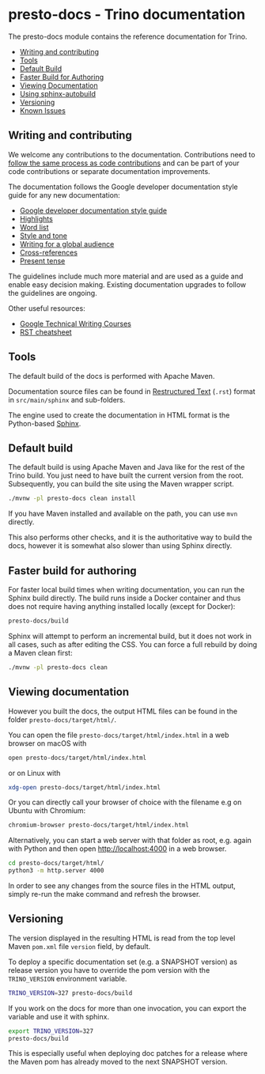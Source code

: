 # presto-docs - Trino documentation

The presto-docs module contains the reference documentation for Trino.

- [Writing and contributing](#writing-and-contributing)
- [Tools](#tools)
- [Default Build](#default-build)
- [Faster Build for Authoring](#faster-build-for-authoring)
- [Viewing Documentation](#viewing-documentation)
- [Using sphinx-autobuild](#using-sphinx-autobuild)
- [Versioning](#versioning)
- [Known Issues](#known-issues)

## Writing and contributing

We welcome any contributions to the documentation. Contributions need to [follow
the same process as code contributions](https://trino.io/development/) and
can be part of your code contributions or separate documentation improvements.

The documentation follows the Google developer documentation style guide for any
new documentation:

- [Google developer documentation style guide](https://developers.google.com/style)
- [Highlights](https://developers.google.com/style/highlights)
- [Word list](https://developers.google.com/style/word-list)
- [Style and tone](https://developers.google.com/style/tone)
- [Writing for a global audience](https://developers.google.com/style/translation)
- [Cross-references](https://developers.google.com/style/cross-references)
- [Present tense](https://developers.google.com/style/tense)

The guidelines include much more material and are used as a guide and enable
easy decision making. Existing documentation upgrades to follow the guidelines
are ongoing.

Other useful resources:

- [Google Technical Writing Courses](https://developers.google.com/tech-writing)
- [RST cheatsheet](https://github.com/ralsina/rst-cheatsheet/blob/master/rst-cheatsheet.rst)

## Tools

The default build of the docs is performed with Apache Maven.

Documentation source files can be found in [Restructured
Text](https://en.wikipedia.org/wiki/ReStructuredText) (`.rst`) format in
`src/main/sphinx` and sub-folders.

The engine used to create the documentation in HTML format is the Python-based
[Sphinx](https://www.sphinx-doc.org).

## Default build

The default build is using Apache Maven and Java like for the rest of the
Trino build. You just need to have built the current version from the root.
Subsequently, you can build the site using the Maven wrapper script.

```bash
./mvnw -pl presto-docs clean install
```

If you have Maven installed and available on the path, you can use `mvn`
directly.

This also performs other checks, and it is the authoritative way to build the
docs, however it is somewhat also slower than using Sphinx directly.

## Faster build for authoring

For faster local build times when writing documentation, you can run the
Sphinx build directly. The build runs inside a Docker container and thus
does not require having anything installed locally (except for Docker):

```bash
presto-docs/build
```

Sphinx will attempt to perform an incremental build, but it does not work
in all cases, such as after editing the CSS. You can force a full rebuild
by doing a Maven clean first:

```bash
./mvnw -pl presto-docs clean
```

## Viewing documentation

However you built the docs, the output HTML files can be found in the folder
`presto-docs/target/html/`.

You can open the file `presto-docs/target/html/index.html` in a web browser on
macOS with

```bash
open presto-docs/target/html/index.html
```

or on Linux with

```bash
xdg-open presto-docs/target/html/index.html
```

Or you can directly call your browser of choice with the filename e.g on Ubuntu
with Chromium:

```bash
chromium-browser presto-docs/target/html/index.html
```

Alternatively, you can start a web server with that folder as root, e.g. again
with Python and then open [http://localhost:4000](http://localhost:4000) in a
web browser.

```bash
cd presto-docs/target/html/
python3 -m http.server 4000
```

In order to see any changes from the source files in the HTML output, simply
re-run the make command and refresh the browser.

## Versioning

The version displayed in the resulting HTML is read from the top level Maven
`pom.xml` file `version` field, by default.

To deploy a specific documentation set (e.g. a SNAPSHOT version) as release
version you have to override the pom version with the `TRINO_VERSION`
environment variable.

```bash
TRINO_VERSION=327 presto-docs/build
```

If you work on the docs for more than one invocation, you can export the
variable and use it with sphinx.

```bash
export TRINO_VERSION=327
presto-docs/build
```

This is especially useful when deploying doc patches for a release where the
Maven pom has already moved to the next SNAPSHOT version.

